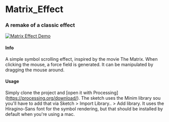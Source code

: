 # Matrix_Effect

### A remake of a classic effect
[![Matrix Effect Demo](https://imgur.com/a/57bXyN8)](https://www.youtube.com/watch?v=CxxsnXCyKQQ)

#### Info
A simple symbol scrolling effect, inspired by the movie The Matrix. When clicking the mouse, a force field is generated. It can be manipulated by dragging the mouse around.

#### Usage
Simply clone the project and [open it with Processing] (https://processing.org/download/). 
The sketch uses the Minim library sou you'll have to add that via Sketch > Import Library.. > Add library. 
It uses the Hiragino-Sans font for the symbol rendering, but that should be installed by default when you're using a mac.
